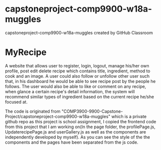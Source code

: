 # capstoneproject-comp9900-w18a-muggles
capstoneproject-comp9900-w18a-muggles created by GitHub Classroom
# MyRecipe

A website that allows user to register, login, logout, manage his/her own profile, post edit delete recipe which contains title, ingredient, method to cook and an image. A user could also follow or unfollow other user such that, in his dashboard he would be able to see recipe post by the people he follows. The user would also be able to like or comment on any recipe, when glance a certain recipe's detail information, the system will recommend similar types of ingredient based on the current recipe he/she focused at.


The code is originated from "COMP3900-9900-Capstone-Project/capstoneproject-comp9900-w18a-muggles" which is a private github repo as this project is school assignment, I copied the frontend code from this project that I am working on(In the page folder, the profilePage.js, UpdaterecipePage.js and userGallery.js as well as the components are independently developed by myself). As you can see the style of the the components and the pages have been separated from the js code.

